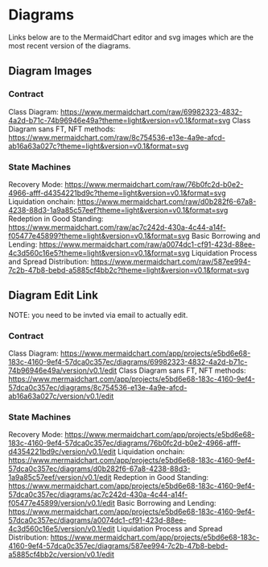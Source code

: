 # Diagrams

Links below are to the MermaidChart editor and svg images which are the most recent version of the diagrams.

## Diagram Images

### Contract
Class Diagram: https://www.mermaidchart.com/raw/69982323-4832-4a2d-b71c-74b96946e49a?theme=light&version=v0.1&format=svg
Class Diagram sans FT, NFT methods: https://www.mermaidchart.com/raw/8c754536-e13e-4a9e-afcd-ab16a63a027c?theme=light&version=v0.1&format=svg

### State Machines
Recovery Mode: https://www.mermaidchart.com/raw/76b0fc2d-b0e2-4966-afff-d4354221bd9c?theme=light&version=v0.1&format=svg 
Liquidation onchain: https://www.mermaidchart.com/raw/d0b282f6-67a8-4238-88d3-1a9a85c57eef?theme=light&version=v0.1&format=svg  
Redeption in Good Standing: https://www.mermaidchart.com/raw/ac7c242d-430a-4c44-a14f-f05477e45899?theme=light&version=v0.1&format=svg 
Basic Borrowing and Lending: https://www.mermaidchart.com/raw/a0074dc1-cf91-423d-88ee-4c3d560c16e5?theme=light&version=v0.1&format=svg
Liquidation Process and Spread Distribution: https://www.mermaidchart.com/raw/587ee994-7c2b-47b8-bebd-a5885cf4bb2c?theme=light&version=v0.1&format=svg


## Diagram Edit Link
NOTE: you need to be invted via email to actually edit. 

### Contract
Class Diagram: https://www.mermaidchart.com/app/projects/e5bd6e68-183c-4160-9ef4-57dca0c357ec/diagrams/69982323-4832-4a2d-b71c-74b96946e49a/version/v0.1/edit
Class Diagram sans FT, NFT methods: https://www.mermaidchart.com/app/projects/e5bd6e68-183c-4160-9ef4-57dca0c357ec/diagrams/8c754536-e13e-4a9e-afcd-ab16a63a027c/version/v0.1/edit

### State Machines
Recovery Mode: https://www.mermaidchart.com/app/projects/e5bd6e68-183c-4160-9ef4-57dca0c357ec/diagrams/76b0fc2d-b0e2-4966-afff-d4354221bd9c/version/v0.1/edit
Liquidation onchain: https://www.mermaidchart.com/app/projects/e5bd6e68-183c-4160-9ef4-57dca0c357ec/diagrams/d0b282f6-67a8-4238-88d3-1a9a85c57eef/version/v0.1/edit
Redeption in Good Standing: https://www.mermaidchart.com/app/projects/e5bd6e68-183c-4160-9ef4-57dca0c357ec/diagrams/ac7c242d-430a-4c44-a14f-f05477e45899/version/v0.1/edit
Basic Borrowing and Lending: https://www.mermaidchart.com/app/projects/e5bd6e68-183c-4160-9ef4-57dca0c357ec/diagrams/a0074dc1-cf91-423d-88ee-4c3d560c16e5/version/v0.1/edit
Liquidation Process and Spread Distribution: https://www.mermaidchart.com/app/projects/e5bd6e68-183c-4160-9ef4-57dca0c357ec/diagrams/587ee994-7c2b-47b8-bebd-a5885cf4bb2c/version/v0.1/edit


### 